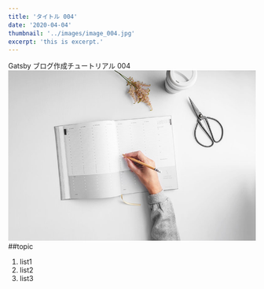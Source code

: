 ```yaml
---
title: 'タイトル 004'
date: '2020-04-04'
thumbnail: '../images/image_004.jpg'
excerpt: 'this is excerpt.'
---
```


Gatsby ブログ作成チュートリアル 004
![Sample](../images/image_004.jpg)
##topic

1. list1
2. list2
3. list3
